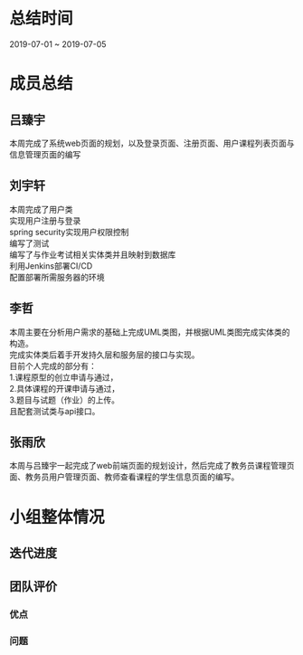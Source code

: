 # 总结时间
2019-07-01 ~ 2019-07-05

# 成员总结
## 吕臻宇
本周完成了系统web页面的规划，以及登录页面、注册页面、用户课程列表页面与信息管理页面的编写

## 刘宇轩
本周完成了用户类  
实现用户注册与登录  
spring security实现用户权限控制  
编写了测试  
编写了与作业考试相关实体类并且映射到数据库  
利用Jenkins部署CI/CD  
配置部署所需服务器的环境  

## 李哲
本周主要在分析用户需求的基础上完成UML类图，并根据UML类图完成实体类的构造。  
完成实体类后着手开发持久层和服务层的接口与实现。  
目前个人完成的部分有：  
1.课程原型的创立申请与通过，  
2.具体课程的开课申请与通过，  
3.题目与试题（作业）的上传。  
且配套测试类与api接口。  
## 张雨欣
本周与吕臻宇一起完成了web前端页面的规划设计，然后完成了教务员课程管理页面、教务员用户管理页面、教师查看课程的学生信息页面的编写。


# 小组整体情况
## 迭代进度

## 团队评价
### 优点

### 问题
